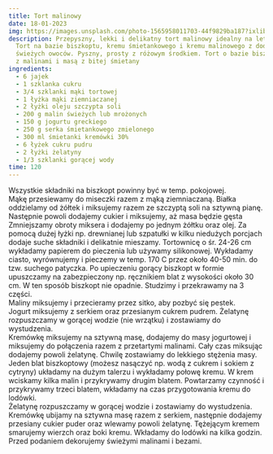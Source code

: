 ```yaml
---
title: Tort malinowy
date: 18-01-2023
img: https://images.unsplash.com/photo-1565958011703-44f9829ba187?ixlib=rb-4.0.3&ixid=MnwxMjA3fDB8MHxwaG90by1wYWdlfHx8fGVufDB8fHx8&auto=format&fit=crop&w=930&q=80
description: Przepyszny, lekki i delikatny tort malinowy idealny na letni deser.
  Tort na bazie biszkoptu, kremu śmietankowego i kremu malinowego z dodatkiem
  świeżych owoców. Pyszny, prosty z różowym środkiem. Tort o bazie biszkoptowej
  z malinami i masą z bitej śmietany
ingredients:
  - 6 jajek
  - 1 szklanka cukru
  - 3/4 szklanki mąki tortowej
  - 1 łyżka mąki ziemniaczanej
  - 2 łyżki oleju szczypta soli
  - 200 g malin świeżych lub mrożonych
  - 150 g jogurtu greckiego
  - 250 g serka śmietankowego zmielonego
  - 300 ml śmietanki kremówki 30%
  - 6 łyżek cukru pudru
  - 2 łyżki żelatyny
  - 1/3 szklanki gorącej wody
time: 120
---
```

Wszystkie składniki na biszkopt powinny być w temp. pokojowej.\
Mąkę przesiewamy do miseczki razem z mąką ziemniaczaną. Białka oddzielamy od żółtek i miksujemy razem ze szczyptą soli na sztywną pianę. Następnie powoli dodajemy cukier i miksujemy, aż masa będzie gęsta Zmniejszamy obroty miksera i dodajemy po jednym żółtku oraz olej. Za pomocą dużej łyżki np. drewnianej lub szpatułki w kilku niedużych porcjach dodaje suche składniki i delikatnie mieszamy. Tortownicę o śr. 24-26 cm wykładamy papierem do pieczenia lub używamy silikonowej. Wykładamy ciasto, wyrównujemy i pieczemy w temp. 170 C przez około 40-50 min. do tzw. suchego patyczka. Po upieczeniu gorący biszkopt w formie upuszczamy na zabezpieczony np. ręcznikiem blat z wysokości około 30 cm. W ten sposób biszkopt nie opadnie. Studzimy i przekrawamy na 3 części.\
Maliny miksujemy i przecieramy przez sitko, aby pozbyć się pestek.\
Jogurt miksujemy z serkiem oraz przesianym cukrem pudrem. Żelatynę rozpuszczamy w gorącej wodzie (nie wrzątku) i zostawiamy do wystudzenia.\
Kremówkę miksujemy na sztywną masę, dodajemy do masy jogurtowej i miksujemy do połączenia razem z przetartymi malinami. Cały czas miksując dodajemy powoli żelatynę. Chwilę zostawiamy do lekkiego stężenia masy.\
Jeden blat biszkoptowy (możesz nasączyć np. wodą z cukrem i sokiem z cytryny) układamy na dużym talerzu i wykładamy połowę kremu. W krem wciskamy kilka malin i przykrywamy drugim blatem. Powtarzamy czynność i przykrywamy trzeci blatem, wkładamy na czas przygotowania kremu do lodówki.\
Żelatynę rozpuszczamy w gorącej wodzie i zostawiamy do wystudzenia. Kremówkę ubijamy na sztywna masę razem z serkiem, następnie dodajemy przesiany cukier puder oraz wlewamy powoli żelatynę. Tężejącym kremem smarujemy wierzch oraz boki kremu. Wkładamy do lodówki na kilka godzin. Przed podaniem dekorujemy świeżymi malinami i bezami.